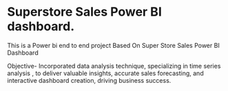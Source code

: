 # Superstore Sales Power BI dashboard.

This is a Power bi end to end project Based On Super Store Sales Power BI Dashboard 

Objective-  Incorporated data analysis technique, specializing in time series analysis , to deliver valuable insights, accurate sales forecasting, and interactive dashboard creation, driving business success. 



